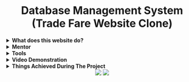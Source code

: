 <h1 align="center">Database Management System (Trade Fare Website Clone)</h1>
  
<details><summary><b>What does this website do?</b></summary>
</br>

|    | Problems Solved Using The Website                                                                                                                                                |
|----|------------------------------------------------------------------------------------------------------------------------------------------------------------------------|
| 1. | The trade fare website is a database management system where the organizers, visitors, and exhibitors can add, delete, and update the details on their respective needed pages                                                                                                                       |
| 2. | It has pages to help organizers track country states, venues, events, and industries                                                                                                                                        |
| 3. | It has pages to help exhibitors enter the details and to help them make bookings for particular events                                                                                                                                  |
| 4. |It has pages to help the visitors track their spending-related details of particular events with particular exhibitors                                                                                                                               |
| 5. |It has dashboards for better visualization of company_sales, the total number of exhibitors industry-wise, and the total number of exhibitors taking part in particular events                                                                                                                                      |
| 6. |The website is fully mobile responsive and can work on any device                                                                                                                                       |
</details>  

<details><summary><b>Mentor</b></summary>
</br>

[Sushant Bansal (Analyst Wissen Technologies)](https://www.linkedin.com/in/sushant-bansal-0263b0192/)
</details>  

<details><summary><b>Tools</b></summary>
</br>

|    | Technologies Used                                                                                                                                                      |
|----|------------------------------------------------------------------------------------------------------------------------------------------------------------------------|
| 1. | HTML, CSS, JS, BOOTSTRAP for building mobile responsive frontend                                                                                                                          |
| 2. | MySQL for storing data                                                                                                                                          |
| 3. | Node.js and Express for backend                                                                                                                                    |
| 4. | EJS (Embedded Javascript Templating) for dynamic rendering of data(database) to frontend                                                                                                                                   |
| 5. | Charts.js for dynamic rendering of plots to frontend                                                                                                                                      |

</details>   
  
<details><summary><b>Video Demonstration</b></summary>
</br>
<h4>Entity Relationship Diagram</h4>
<img class="center" alt="er diagram" src="images_readme/Trade Fare Relational Data Model.jpg"> </img></br></br>
<h4>Dashboard</h4>
<img class="center" alt="Dashboard" src="images_readme/dashboard.gif"></img></br></br>
<h4>Adding new data and reflecting the same on the Database. </h4>
<img class="center" alt="Add" src="images_readme/add.gif"></img></br></br>
<h4>Updating the existing data and reflecting the same on Database.</h4>
<img center="Update" src="images_readme/update.gif"></img>
<h4>Deleting the data and reflecting the same on Database.</h4>
<img center="Delete" src="images_readme/delete.gif"></img>
</details>      

<details><summary><b>Things Achieved During The Project  </b></summary>
</br>

|    | Things Achieved During The Project                                                                                                                                     |
|----|------------------------------------------------------------------------------------------------------------------------------------------------------------------------|
| 1. | Learned to make Entity Relationship Diagram and build a database from scrap                                                                                                                                    |
| 2. | Connected all the tables in proper format and implemented it using MySQL                                                                                                    |
| 3. | Implemented backend using Node.js, Express(Node.js Framework)                                                                                                                          |
| 4. | Connected database with Node.js, Express (backend) using JS                                                                                                                          |
| 5. | Used EJS templating for dynamic rendering of data from database to frontend                                                                                                                        | 
| 6. | Implemented all the CRUD operations i.e. add, update, delete operations                                                                                              |     
| 7. | Learned dynamic rendering of plots in frontend using Charts.js                                                                                             |     |
</details> 

<div align="center">
  <img src="https://forthebadge.com/images/badges/built-with-love.svg" />
  <img src="https://forthebadge.com/images/badges/built-by-developers.svg" />
</div>
